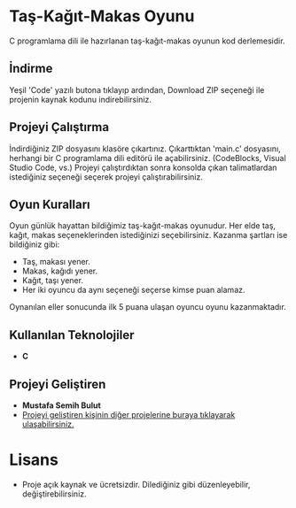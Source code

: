# Taş-Kağıt-Makas Oyunu
C programlama dili ile hazırlanan taş-kağıt-makas oyunun kod derlemesidir.

## İndirme
Yeşil 'Code' yazılı butona tıklayıp ardından, Download ZIP seçeneği ile projenin kaynak kodunu indirebilirsiniz.

## Projeyi Çalıştırma
İndirdiğiniz ZIP dosyasını klasöre çıkartınız. Çıkarttıktan 'main.c' dosyasını, herhangi bir C programlama dili editörü ile açabilirsiniz. (CodeBlocks, Visual Studio Code, vs.)
Projeyi çalıştırdıktan sonra konsolda çıkan talimatlardan istediğiniz seçeneği seçerek projeyi çalıştırabilirsiniz.

## Oyun Kuralları
Oyun günlük hayattan bildiğimiz taş-kağıt-makas oyunudur. Her elde taş, kağıt, makas seçeneklerinden istediğinizi seçebilirsiniz. Kazanma şartları ise bildiğiniz gibi:
- Taş, makası yener.
- Makas, kağıdı yener.
- Kağıt, taşı yener.
- Her iki oyuncu da aynı seçeneği seçerse kimse puan alamaz.

Oynanılan eller sonucunda ilk 5 puana ulaşan oyuncu oyunu kazanmaktadır.

## Kullanılan Teknolojiler

- **C**



## Projeyi Geliştiren

- **Mustafa Semih Bulut** 
- [Projeyi geliştiren kişinin diğer projelerine buraya tıklayarak ulaşabilirsiniz.](https://github.com/msemihbulut?tab=repositories)


# Lisans

- Proje açık kaynak ve ücretsizdir. Dilediğiniz gibi düzenleyebilir, değiştirebilirsiniz.
	
